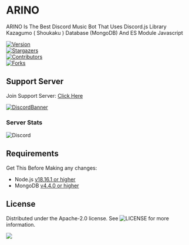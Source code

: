 # ARINO
ARINO Is The Best Discord Music Bot That Uses Discord.js Library Kazagumo ( Shoukaku ) Database (MongoDB) And ES Module Javascript

[![Version][version-shield]](version-url)  
[![Stargazers][stars-shield]][stars-url]  
[![Contributors][contributors-shield]][contributors-url]  
[![Forks][forks-shield]][forks-url]  

## Support Server

Join Support Server: [Click Here](https://discord.gg/W2GheK3F9m)  

[![DiscordBanner](https://cdn.discordapp.com/attachments/1266081851714441267/1336484677199855759/Picsart_25-02-05_05-52-23-511.png)](https://discord.gg/W2GheK3F9m)  

### Server Stats  
![Discord](https://discordshields.com/server/1092123729401745510)  

## Requirements

Get This Before Making any changes:

- Node.js [v18.16.1 or higher](https://nodejs.org/en/download/)  
- MongoDB [v4.4.0 or higher](https://www.mongodb.com/try/download/community)  

## License

Distributed under the Apache-2.0 license. See ![LICENSE](https://img.shields.io/github/license/ghryanx7/ARINO?style=social) for more information.  

<a href="https://github.com/ghryanx7/ARINO/graphs/contributors">
  <img src="https://contrib.rocks/image?repo=ghryanx7/ARINO" />
</a>

[version-shield]: https://img.shields.io/github/package-json/v/ghryanx7/ARINO?style=for-the-badge  
[contributors-shield]: https://img.shields.io/github/contributors/ghryanx7/ARINO.svg?style=for-the-badge  
[contributors-url]: https://github.com/ghryanx7/ARINO/graphs/contributors  
[forks-shield]: https://img.shields.io/github/forks/ghryanx7/ARINO.svg?style=for-the-badge  
[forks-url]: https://github.com/ghryanx7/ARINO/network/members  
[stars-shield]: https://img.shields.io/github/stars/ghryanx7/ARINO.svg?style=for-the-badge  
[stars-url]: https://github.com/ghryanx7/ARINO/stargazers
